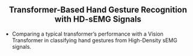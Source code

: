<h2 style="text-align:center;">Transformer-Based Hand Gesture Recognition with HD-sEMG Signals</h2>
 

* Comparing a typical transformer’s performance with a Vision Transformer in classifying hand gestures from High-Density sEMG signals.

